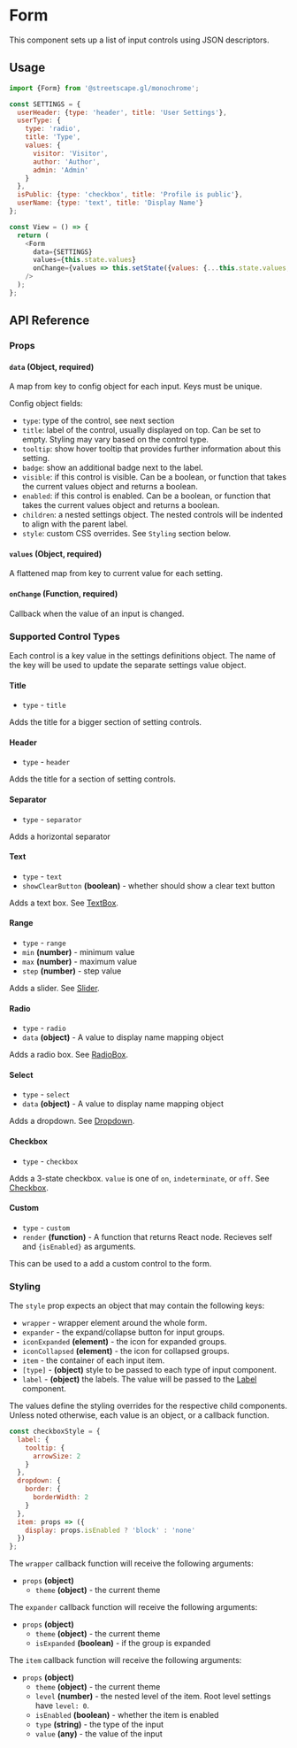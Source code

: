 # Form

This component sets up a list of input controls using JSON descriptors.

## Usage

```js
import {Form} from '@streetscape.gl/monochrome';

const SETTINGS = {
  userHeader: {type: 'header', title: 'User Settings'},
  userType: {
    type: 'radio',
    title: 'Type',
    values: {
      visitor: 'Visitor',
      author: 'Author',
      admin: 'Admin'
    }
  },
  isPublic: {type: 'checkbox', title: 'Profile is public'},
  userName: {type: 'text', title: 'Display Name'}
};

const View = () => {
  return (
    <Form
      data={SETTINGS}
      values={this.state.values}
      onChange={values => this.setState({values: {...this.state.values, ...values}})}
    />
  );
};
```

## API Reference

### Props

#### `data` (Object, required)

A map from key to config object for each input. Keys must be unique.

Config object fields:

- `type`: type of the control, see next section
- `title`: label of the control, usually displayed on top. Can be set to empty. Styling may vary based on the control type.
- `tooltip`: show hover tooltip that provides further information about this setting.
- `badge`: show an additional badge next to the label.
- `visible`: if this control is visible. Can be a boolean, or function that takes the current values object and returns a boolean.
- `enabled`: if this control is enabled. Can be a boolean, or function that takes the current values object and returns a boolean.
- `children`: a nested settings object. The nested controls will be indented to align with the parent label.
- `style`: custom CSS overrides. See `Styling` section below.

#### `values` (Object, required)

A flattened map from key to current value for each setting.

#### `onChange` (Function, required)

Callback when the value of an input is changed.

### Supported Control Types

Each control is a key value in the settings definitions object.
The name of the key will be used to update the separate settings value object.

#### Title

- `type` - `title`

Adds the title for a bigger section of setting controls.

#### Header

- `type` - `header`

Adds the title for a section of setting controls.

#### Separator

- `type` - `separator`

Adds a horizontal separator

#### Text

- `type` - `text`
- `showClearButton` **(boolean)** - whether should show a clear text button

Adds a text box.
See [TextBox](../shared/text-box/README.md).

#### Range

- `type` - `range`
- `min` **(number)** - minimum value
- `max` **(number)** - maximum value
- `step` **(number)** - step value

Adds a slider.
See [Slider](../shared/slider/README.md).

#### Radio

- `type` - `radio`
- `data` **(object)** - A value to display name mapping object

Adds a radio box.
See [RadioBox](../shared/radio-box/README.md).

#### Select

- `type` - `select`
- `data` **(object)** - A value to display name mapping object

Adds a dropdown.
See [Dropdown](../shared/dropdown/README.md).

#### Checkbox

- `type` - `checkbox`

Adds a 3-state checkbox. `value` is one of `on`, `indeterminate`, or `off`.
See [Checkbox](../shared/checkbox/README.md).

#### Custom

- `type` - `custom`
- `render` **(function)** - A function that returns React node. Recieves self and `{isEnabled}` as arguments.

This can be used to a add a custom control to the form.

### Styling

The `style` prop expects an object that may contain the following keys:

- `wrapper` - wrapper element around the whole form.
- `expander` - the expand/collapse button for input groups.
- `iconExpanded` **(element)** - the icon for expanded groups.
- `iconCollapsed` **(element)** - the icon for collapsed groups.
- `item` - the container of each input item.
- `[type]` - **(object)** style to be passed to each type of input component.
- `label` - **(object)** the labels. The value will be passed to the [Label](../shared/label/README.md) component.

The values define the styling overrides for the respective child components. Unless noted otherwise, each value is an object, or a callback function.

```jsx
const checkboxStyle = {
  label: {
    tooltip: {
      arrowSize: 2
    }
  },
  dropdown: {
    border: {
      borderWidth: 2
    }
  },
  item: props => ({
    display: props.isEnabled ? 'block' : 'none'
  })
};
```

The `wrapper` callback function will receive the following arguments:

- `props` **(object)**
  - `theme` **(object)** - the current theme

The `expander` callback function will receive the following arguments:

- `props` **(object)**
  - `theme` **(object)** - the current theme
  - `isExpanded` **(boolean)** - if the group is expanded

The `item` callback function will receive the following arguments:

- `props` **(object)**
  - `theme` **(object)** - the current theme
  - `level` **(number)** - the nested level of the item. Root level settings have `level: 0`.
  - `isEnabled` **(boolean)** - whether the item is enabled
  - `type` **(string)** - the type of the input
  - `value` **(any)** - the value of the input
